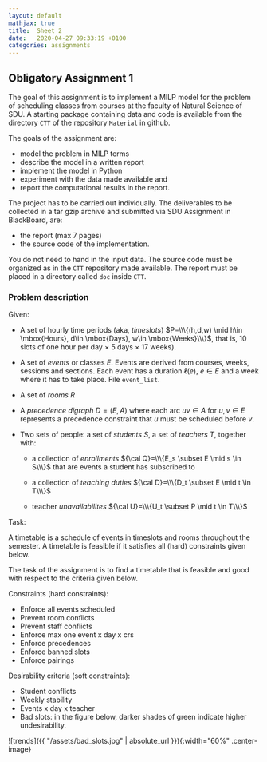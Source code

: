 ```yaml
---
layout: default
mathjax: true
title:  Sheet 2
date:   2020-04-27 09:33:19 +0100
categories: assignments
---
```




## Obligatory Assignment 1


The goal of this assignment is to implement a MILP model for the
problem of scheduling classes from courses at the faculty of Natural
Science of SDU.  A starting package containing data and code is
available from the directory `CTT` of the repository `Material` in
github.

The goals of the assignment are:

- model the problem in MILP terms
- describe the model in a written report
- implement the model in Python
- experiment with the data made available and
- report the computational results in the report.  

The project has to be carried out individually. The deliverables to be
collected in a tar gzip archive and submitted via SDU Assignment in
BlackBoard, are:

- the report (max 7 pages)
- the source code of the implementation.

You do not need to hand in the input data. The source code must be
organized as in the `CTT` repository made available. The report must
be placed in a directory called `doc` inside `CTT`.



### Problem description

Given:

- A set of hourly time periods (aka, *timeslots*) $P=\\\{(h,d,w) \mid h\in
    \mbox{Hours}, d\in \mbox{Days}, w\in \mbox{Weeks}\\\}$, that is, 10
    slots of one hour per day $\times$ 5 days $\times$ 17 weeks).

- A set of *events* or classes $E$. Events are derived from courses,
    weeks, sessions and sections.  Each event has a duration
    $\ell(e)$, $e \in E$ and a week where it has to take place.  File
    `event_list`.

- A set of *rooms* $R$ 

- A *precedence digraph* $D=(E,A)$ where each arc $uv \in A$
    for $u,v \in E$ represents a precedence constraint that $u$ must be
    scheduled before $v$.

- Two sets of people: a set of *students* $S$, a set of
    *teachers* $T$, together with:

    - a collection of *enrollments* ${\cal Q}=\\\{E_s \subset E \mid s \in
    S\\\}$ that are events a student has subscribed to 

    - a collection of *teaching duties* ${\cal D}=\\\{D_t \subset E \mid t \in
  T\\\}$

    - teacher *unavailabilites* ${\cal U}=\\\{U_t \subset P \mid t \in  T\\\}$


<!--
- *Preassignments*: schedule of mandatory courses $M=\{(e,r,p) \mid e \in E, r\in R,
    p\in P\}$
-->


Task:

A timetable is a schedule of events in timeslots and rooms throughout the semester.
A timetable is feasible if it satisfies all (hard) constraints given below.

The task of the assignment is to find a timetable that is feasible and
good with respect to the criteria given below.


Constraints (hard constraints):

- Enforce all events scheduled
- Prevent room conflicts
- Prevent staff conflicts
- Enforce max one event x day x crs
- Enforce precedences
- Enforce banned slots
- Enforce pairings


Desirability criteria (soft constraints):

- Student conflicts
- Weekly stability 
- Events x day x teacher 
- Bad slots: in the figure below, darker shades of green indicate higher undesirability.


![trends]({{ "/assets/bad_slots.jpg" | absolute_url }}){:width="60%" .center-image}

